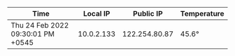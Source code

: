 | Time     | Local IP | Public IP | Temperature |
| ----------- | ----------- | ----------- | ----------- |
| Thu 24 Feb 2022 09:30:01 PM +0545      | 10.0.2.133     | 122.254.80.87  | 45.6° |
